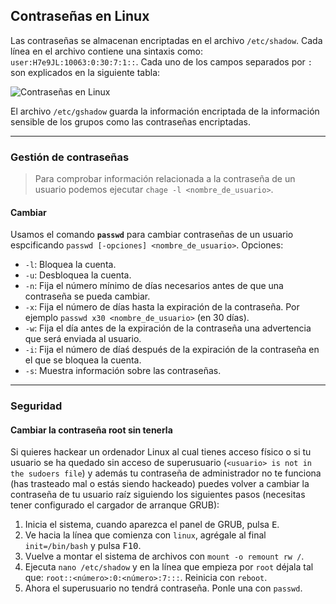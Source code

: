 ## Contraseñas en Linux
Las contraseñas se almacenan encriptadas en el archivo `/etc/shadow`. Cada línea en el archivo contiene una sintaxis como: `user:H7e9JL:10063:0:30:7:1::`. Cada uno de los campos separados por `:` son explicados en la siguiente tabla:

![Contraseñas en Linux](https://s20.postimg.org/fhey4qb7h/passwords_linux.png)

El archivo `/etc/gshadow` guarda la información encriptada de la información sensible de los grupos como las contraseñas encriptadas.

_____________________________________________

### Gestión de contraseñas
> Para comprobar información relacionada a la contraseña de un usuario podemos ejecutar `chage -l <nombre_de_usuario>`.

#### Cambiar
Usamos el comando **`passwd`** para cambiar contraseñas de un usuario espcificando `passwd [-opciones] <nombre_de_usuario>`. Opciones:

- `-l`: Bloquea la cuenta.
- `-u`: Desbloquea la cuenta.
- `-n`: Fija el número mínimo de días necesarios antes de que una contraseña se pueda cambiar.
- `-x`: Fija el número de días hasta la expiración de la contraseña. Por ejemplo `passwd x30 <nombre_de_usuario>` (en 30 días).
- `-w`: Fija el día antes de la expiración de la contraseña una advertencia que será enviada al usuario.
- `-i`: Fija el número de díaś después de la expiración de la contraseña en el que se bloquea la cuenta.
- `-s`: Muestra información sobre las contraseñas.

_____________________________________________

### Seguridad
#### Cambiar la contraseña root sin tenerla
Si quieres hackear un ordenador Linux al cual tienes acceso físico o si tu usuario se ha quedado sin acceso de superusuario (`<usuario> is not in the sudoers file`) y además tu contraseña de administrador no te funciona (has trasteado mal o estás siendo hackeado) puedes volver a cambiar la contraseña de tu usuario raíz siguiendo los siguientes pasos (necesitas tener configurado el cargador de arranque GRUB):

1. Inicia el sistema, cuando aparezca el panel de GRUB, pulsa <kbd>E</kbd>.
2. Ve hacia la línea que comienza con `linux`, agrégale al final `init=/bin/bash` y pulsa <kbd>F10</kbd>.
3. Vuelve a montar el sistema de archivos con `mount -o remount rw /`.
4. Ejecuta `nano /etc/shadow` y en la línea que empieza por `root` déjala tal que: `root::<número>:0:<número>:7:::`. Reinicia con `reboot`.
5. Ahora el superusuario no tendrá contraseña. Ponle una con `passwd`.